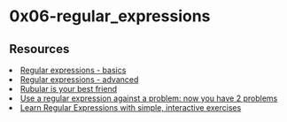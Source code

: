 # 0x06-regular_expressions

## Resources
<li><a href="/rltoken/6VeaVMaugIxcFAwA27TBdQ" target="_blank" title="Regular expressions - basics">Regular expressions - basics</a> </li>
<li><a href="/rltoken/rntjh3-3S86zt0Qy28L10w" target="_blank" title="Regular expressions - advanced">Regular expressions - advanced</a> </li>
<li><a href="/rltoken/RGkVuw1lZ_hoCCbLsiOAhg" target="_blank" title="Rubular is your best friend">Rubular is your best friend</a> </li>
<li><a href="/rltoken/Vwm8lpMUGa4x_FBtlyUQ8g" target="_blank" title="Use a regular expression against a problem: now you have 2 problems">Use a regular expression against a problem: now you have 2 problems</a> </li>
<li><a href="/rltoken/XsQ6rzS1uy-E6bnswUqIKg" target="_blank" title="Learn Regular Expressions with simple, interactive exercises">Learn Regular Expressions with simple, interactive exercises</a> </li>
